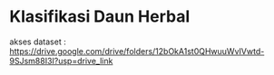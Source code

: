 # Klasifikasi Daun Herbal
akses dataset : https://drive.google.com/drive/folders/12bOkA1st0QHwuuWvIVwtd-9SJsm88I3I?usp=drive_link
